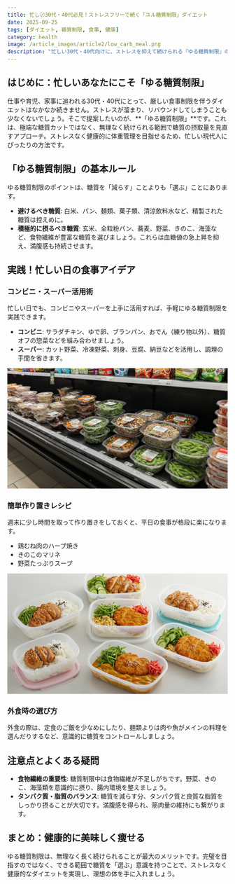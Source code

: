 ```yaml
---
title: 忙し〄30代・40代必見！ストレスフリーで続く「ユル糖質制限」ダイエット
date: 2025-09-25
tags: [ダイエット, 糖質制限, 食事, 健康]
category: health
image: /article_images/article2/low_carb_meal.png
description: "忙しい30代・40代向けに、ストレスを抑えて続けられる『ゆる糖質制限』の実践方法と外食・作り置きアイデアを紹介します。"
---
```


## はじめに：忙しいあなたにこそ「ゆる糖質制限」

仕事や育児、家事に追われる30代・40代にとって、厳しい食事制限を伴うダイエットはなかなか続きません。ストレスが溜まり、リバウンドしてしまうことも少なくないでしょう。そこで提案したいのが、**「ゆる糖質制限」**です。これは、極端な糖質カットではなく、無理なく続けられる範囲で糖質の摂取量を見直すアプローチ。ストレスなく健康的に体重管理を目指せるため、忙しい現代人にぴったりの方法です。

## 「ゆる糖質制限」の基本ルール

ゆる糖質制限のポイントは、糖質を「減らす」ことよりも「選ぶ」ことにあります。

* **避けるべき糖質**: 白米、パン、麺類、菓子類、清涼飲料水など、精製された糖質は控えめに。
* **積極的に摂るべき糖質**: 玄米、全粒粉パン、蕎麦、野菜、きのこ、海藻など、食物繊維が豊富な糖質を選びましょう。これらは血糖値の急上昇を抑え、満腹感も持続させます。

## 実践！忙しい日の食事アイデア

### コンビニ・スーパー活用術

忙しい日でも、コンビニやスーパーを上手に活用すれば、手軽にゆる糖質制限を実践できます。

* **コンビニ**: サラダチキン、ゆで卵、ブランパン、おでん（練り物以外）、糖質オフの惣菜などを組み合わせましょう。
* **スーパー**: カット野菜、冷凍野菜、刺身、豆腐、納豆などを活用し、調理の手間を省きます。

![コンビニ活用術のイメージ](/article_images/health/convenience_store_low_carb.png)

### 簡単作り置きレシピ

週末に少し時間を取って作り置きをしておくと、平日の食事が格段に楽になります。

* 鶏むね肉のハーブ焼き
* きのこのマリネ
* 野菜たっぷりスープ

![作り置きのイメージ](/article_images/health/meal_prep.png)

### 外食時の選び方

外食の際は、定食のご飯を少なめにしたり、麺類よりは肉や魚がメインの料理を選んだりするなど、意識的に糖質をコントロールしましょう。

## 注意点とよくある疑問

* **食物繊維の重要性**: 糖質制限中は食物繊維が不足しがちです。野菜、きのこ、海藻類を意識的に摂り、腸内環境を整えましょう。
* **タンパク質・脂質のバランス**: 糖質を減らす分、タンパク質と良質な脂質をしっかり摂ることが大切です。満腹感を得られ、筋肉量の維持にも繋がります。

## まとめ：健康的に美味しく痩せる

ゆる糖質制限は、無理なく長く続けられることが最大のメリットです。完璧を目指すのではなく、できる範囲で糖質を「選ぶ」意識を持つことで、ストレスなく健康的なダイエットを実現し、理想の体を手に入れましょう。
